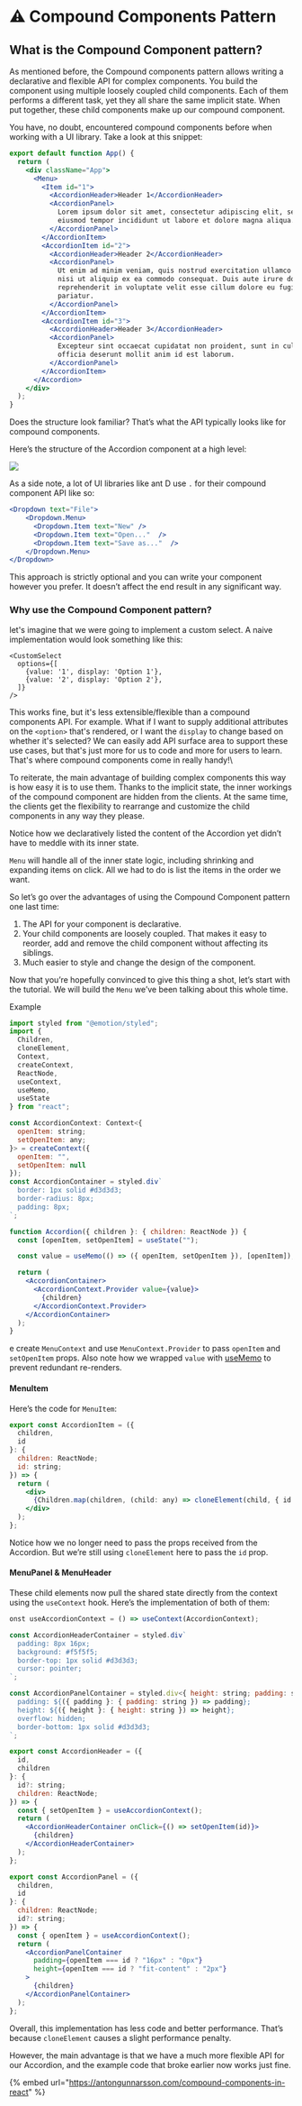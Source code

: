# ⚠ Compound Components Pattern

## What is the Compound Component pattern? <a href="#what-is-the-compound-component-pattern" id="what-is-the-compound-component-pattern"></a>

As mentioned before, the Compound components pattern allows writing a declarative and flexible API for complex components. You build the component using multiple loosely coupled child components. Each of them performs a different task, yet they all share the same implicit state. When put together, these child components make up our compound component.

You have, no doubt, encountered compound components before when working with a UI library. Take a look at this snippet:

```jsx
export default function App() {
  return (
    <div className="App">
      <Menu>
        <Item id="1">
          <AccordionHeader>Header 1</AccordionHeader>
          <AccordionPanel>
            Lorem ipsum dolor sit amet, consectetur adipiscing elit, sed do
            eiusmod tempor incididunt ut labore et dolore magna aliqua.
          </AccordionPanel>
        </AccordionItem>
        <AccordionItem id="2">
          <AccordionHeader>Header 2</AccordionHeader>
          <AccordionPanel>
            Ut enim ad minim veniam, quis nostrud exercitation ullamco laboris
            nisi ut aliquip ex ea commodo consequat. Duis aute irure dolor in
            reprehenderit in voluptate velit esse cillum dolore eu fugiat nulla
            pariatur.
          </AccordionPanel>
        </AccordionItem>
        <AccordionItem id="3">
          <AccordionHeader>Header 3</AccordionHeader>
          <AccordionPanel>
            Excepteur sint occaecat cupidatat non proident, sunt in culpa qui
            officia deserunt mollit anim id est laborum.
          </AccordionPanel>
        </AccordionItem>
      </Accordion>
    </div>
  );
}
```

Does the structure look familiar? That’s what the API typically looks like for compound components.

Here’s the structure of the Accordion component at a high level:

![](https://isamatov.com/images/compound-components-react/accordion-diagram.png)

As a side note, a lot of UI libraries like ant D use `.` for their compound component API like so:

```jsx
<Dropdown text="File">
    <Dropdown.Menu>
      <Dropdown.Item text="New" />
      <Dropdown.Item text="Open..."  />
      <Dropdown.Item text="Save as..."  />
    </Dropdown.Menu>
</Dropdown>
```

This approach is strictly optional and you can write your component however you prefer. It doesn’t affect the end result in any significant way.

### Why use the Compound Component pattern? <a href="#why-use-the-compound-component-pattern" id="why-use-the-compound-component-pattern"></a>

let's imagine that we were going to implement a custom select. A naive implementation would look something like this:

```
<CustomSelect
  options={[
    {value: '1', display: 'Option 1'},
    {value: '2', display: 'Option 2'},
  ]}
/>
```

This works fine, but it's less extensible/flexible than a compound components API. For example. What if I want to supply additional attributes on the `<option>` that's rendered, or I want the `display` to change based on whether it's selected? We can easily add API surface area to support these use cases, but that's just more for us to code and more for users to learn. That's where compound components come in really handy!\


To reiterate, the main advantage of building complex components this way is how easy it is to use them. Thanks to the implicit state, the inner workings of the compound component are hidden from the clients. At the same time, the clients get the flexibility to rearrange and customize the child components in any way they please.

Notice how we declaratively listed the content of the Accordion yet didn’t have to meddle with its inner state.

`Menu` will handle all of the inner state logic, including shrinking and expanding items on click. All we had to do is list the items in the order we want.

So let’s go over the advantages of using the Compound Component pattern one last time:

1. The API for your component is declarative.
2. Your child components are loosely coupled. That makes it easy to reorder, add and remove the child component without affecting its siblings.
3. Much easier to style and change the design of the component.

Now that you’re hopefully convinced to give this thing a shot, let’s start with the tutorial. We will build the `Menu` we’ve been talking about this whole time.

Example

```jsx
import styled from "@emotion/styled";
import {
  Children,
  cloneElement,
  Context,
  createContext,
  ReactNode,
  useContext,
  useMemo,
  useState
} from "react";

const AccordionContext: Context<{
  openItem: string;
  setOpenItem: any;
}> = createContext({
  openItem: "",
  setOpenItem: null
});
const AccordionContainer = styled.div`
  border: 1px solid #d3d3d3;
  border-radius: 8px;
  padding: 8px;
`;

function Accordion({ children }: { children: ReactNode }) {
  const [openItem, setOpenItem] = useState("");

  const value = useMemo(() => ({ openItem, setOpenItem }), [openItem]);

  return (
    <AccordionContainer>
      <AccordionContext.Provider value={value}>
        {children}
      </AccordionContext.Provider>
    </AccordionContainer>
  );
}
```

e create `MenuContext` and use `MenuContext.Provider` to pass `openItem` and `setOpenItem` props. Also note how we wrapped `value` with [useMemo](https://reactjs.org/docs/hooks-reference.html#usememo) to prevent redundant re-renders.

#### MenuItem <a href="#accordionitem-1" id="accordionitem-1"></a>

Here’s the code for `MenuItem`:

```jsx
export const AccordionItem = ({
  children,
  id
}: {
  children: ReactNode;
  id: string;
}) => {
  return (
    <div>
      {Children.map(children, (child: any) => cloneElement(child, { id }))}
    </div>
  );
};
```

Notice how we no longer need to pass the props received from the Accordion. But we’re still using `cloneElement` here to pass the `id` prop.

#### MenuPanel & MenuHeader <a href="#accordionpanel--accordionheader" id="accordionpanel--accordionheader"></a>

These child elements now pull the shared state directly from the context using the `useContext` hook. Here’s the implementation of both of them:

```jsx
onst useAccordionContext = () => useContext(AccordionContext);

const AccordionHeaderContainer = styled.div`
  padding: 8px 16px;
  background: #f5f5f5;
  border-top: 1px solid #d3d3d3;
  cursor: pointer;
`;

const AccordionPanelContainer = styled.div<{ height: string; padding: string }>`
  padding: ${({ padding }: { padding: string }) => padding};
  height: ${({ height }: { height: string }) => height};
  overflow: hidden;
  border-bottom: 1px solid #d3d3d3;
`;

export const AccordionHeader = ({
  id,
  children
}: {
  id?: string;
  children: ReactNode;
}) => {
  const { setOpenItem } = useAccordionContext();
  return (
    <AccordionHeaderContainer onClick={() => setOpenItem(id)}>
      {children}
    </AccordionHeaderContainer>
  );
};

export const AccordionPanel = ({
  children,
  id
}: {
  children: ReactNode;
  id?: string;
}) => {
  const { openItem } = useAccordionContext();
  return (
    <AccordionPanelContainer
      padding={openItem === id ? "16px" : "0px"}
      height={openItem === id ? "fit-content" : "2px"}
    >
      {children}
    </AccordionPanelContainer>
  );
};
```

Overall, this implementation has less code and better performance. That’s because `cloneElement` causes a slight performance penalty.

However, the main advantage is that we have a much more flexible API for our Accordion, and the example code that broke earlier now works just fine.

{% embed url="https://antongunnarsson.com/compound-components-in-react" %}
